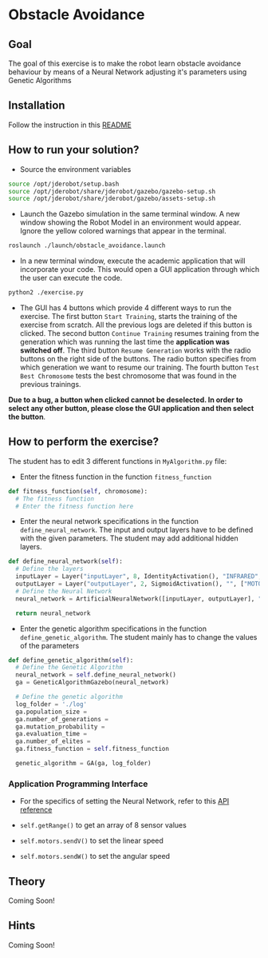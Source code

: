 # Obstacle Avoidance

## Goal
The goal of this exercise is to make the robot learn obstacle avoidance behaviour by means of a Neural Network adjusting it's parameters using Genetic Algorithms

## Installation
Follow the instruction in this [README](./../README.md)

## How to run your solution?

- Source the environment variables

```bash
source /opt/jderobot/setup.bash
source /opt/jderobot/share/jderobot/gazebo/gazebo-setup.sh
source /opt/jderobot/share/jderobot/gazebo/assets-setup.sh
```

- Launch the Gazebo simulation in the same terminal window. A new window showing the Robot Model in an environment would appear. Ignore the yellow colored warnings that appear in the terminal.

```bash
roslaunch ./launch/obstacle_avoidance.launch
```

- In a new terminal window, execute the academic application that will incorporate your code. This would open a GUI application through which the user can execute the code.

```bash
python2 ./exercise.py
```

- The GUI has 4 buttons which provide 4 different ways to run the exercise. The first button `Start Training`, starts the training of the exercise from scratch. All the previous logs are deleted if this button is clicked. The second button `Continue Training` resumes training from the generation which was running the last time the **application was switched off**. The third button `Resume Generation` works with the radio buttons on the right side of the buttons. The radio button specifies from which generation we want to resume our training. The fourth button `Test Best Chromosome` tests the best chromosome that was found in the previous trainings.

**Due to a bug, a button when clicked cannot be deselected. In order to select any other button, please close the GUI application and then select the button**.

## How to perform the exercise?
The student has to edit 3 different functions in `MyAlgorithm.py` file:

- Enter the fitness function in the function `fitness_function`

```python
def fitness_function(self, chromosome):
  # The fitness function
  # Enter the fitness function here
```

- Enter the neural network specifications in the function `define_neural_network`. The input and output layers have to be defined with the given parameters. The student may add additional hidden layers. 

```python
def define_neural_network(self):
  # Define the layers
  inputLayer = Layer("inputLayer", 8, IdentityActivation(), "INFRARED", ["outputLayer"])
  outputLayer = Layer("outputLayer", 2, SigmoidActivation(), "", ["MOTORS"])
  # Define the Neural Network
  neural_network = ArtificialNeuralNetwork([inputLayer, outputLayer], "STATIC")

  return neural_network
```

- Enter the genetic algorithm specifications in the function `define_genetic_algorithm`.  The student mainly has to change the values of the parameters

```python
def define_genetic_algorithm(self):
  # Define the Genetic Algorithm
  neural_network = self.define_neural_network()
  ga = GeneticAlgorithmGazebo(neural_network)

  # Define the genetic algorithm
  log_folder = './log'
  ga.population_size = 
  ga.number_of_generations =    
  ga.mutation_probability = 
  ga.evaluation_time = 
  ga.number_of_elites = 
  ga.fitness_function = self.fitness_function

  genetic_algorithm = GA(ga, log_folder)
```

### Application Programming Interface

- For the specifics of setting the Neural Network, refer to this [API reference](./../libraries/neural_networks/README.md)

- `self.getRange()` to get an array of 8 sensor values

- `self.motors.sendV()` to set the linear speed

- `self.motors.sendW()` to set the angular speed 

## Theory
Coming Soon!

## Hints
Coming Soon!
